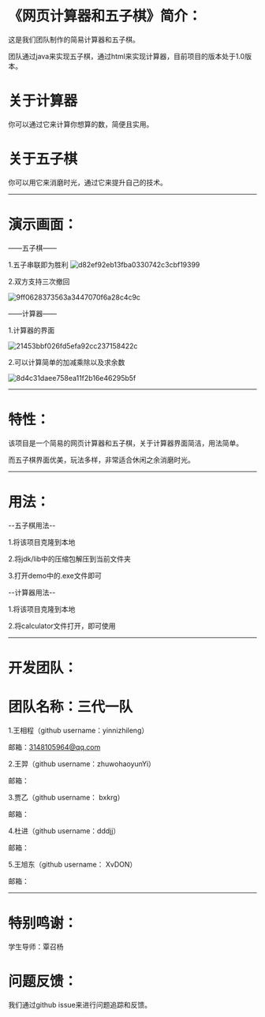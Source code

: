 # 《网页计算器和五子棋》简介：
这是我们团队制作的简易计算器和五子棋。

团队通过java来实现五子棋，通过html来实现计算器，目前项目的版本处于1.0版本。
# 关于计算器
你可以通过它来计算你想算的数，简便且实用。
# 关于五子棋
你可以用它来消磨时光，通过它来提升自己的技术。
***
# 演示画面：

——五子棋——

1.五子串联即为胜利
![d82ef92eb13fba0330742c3cbf19399](https://user-images.githubusercontent.com/107829707/176191378-fa321ff2-0b97-4a4b-91ba-77c29d3d9d28.png)

2.双方支持三次撤回

![9ff0628373563a3447070f6a28c4c9c](https://user-images.githubusercontent.com/107829707/176191481-b2607498-03a8-4ce3-bc6b-4c0a88d7fc7d.png)

——计算器——

1.计算器的界面

![21453bbf026fd5efa92cc237158422c](https://user-images.githubusercontent.com/107829831/176386662-590875a7-00f6-4db6-bda4-827a8edbede4.png)


2.可以计算简单的加减乘除以及求余数

![8d4c31daee758ea11f2b16e46295b5f](https://user-images.githubusercontent.com/107829831/176386691-f3e6c111-3024-4940-981f-f1fe981f3bf7.png)


***
# 特性：
 该项目是一个简易的网页计算器和五子棋，关于计算器界面简洁，用法简单。
 
 而五子棋界面优美，玩法多样，非常适合休闲之余消磨时光。
***
# 用法：
  --五子棋用法--

 1.将该项目克隆到本地

 2.将jdk/lib中的压缩包解压到当前文件夹
 
 3.打开demo中的.exe文件即可
 
  --计算器用法--
 
 1.将该项目克隆到本地
 
 2.将calculator文件打开，即可使用
***
# 开发团队：
# 团队名称：三代一队
 1.王相程（github username：yinnizhileng）
 
 邮箱：3148105964@qq.com
 
 2.王羿（github username：zhuwohaoyunYi）
 
 邮箱：
 
 3.贾乙（github username： bxkrg）
 
 邮箱：
 
 4.杜进（github username：dddjj）
 
 邮箱：
 
 5.王旭东（github username： XvDON）
 
 邮箱：
***
# 特别鸣谢：
学生导师：覃召杨

# 问题反馈：
我们通过github issue来进行问题追踪和反馈。


